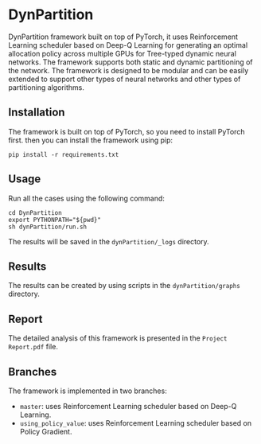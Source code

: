 # DynPartition

DynPartition framework built on top of PyTorch, it uses Reinforcement Learning
scheduler based on Deep-Q Learning for generating an optimal allocation policy
across multiple GPUs for Tree-typed dynamic neural networks. The framework
supports both static and dynamic partitioning of the network.
The framework is designed to be modular and can be easily extended to support
other types of neural networks and other types of partitioning algorithms.

## Installation

The framework is built on top of PyTorch, so you need to install PyTorch first.
then you can install the framework using pip:

```
pip install -r requirements.txt
```

## Usage

Run all the cases using the following command:

```
cd DynPartition
export PYTHONPATH="${pwd}"
sh dynPartition/run.sh
```

The results will be saved in the `dynPartition/_logs` directory.

## Results

The results can be created by using scripts in the `dynPartition/graphs`
directory.

## Report

The detailed analysis of this framework is presented in the `Project Report.pdf`
file.

## Branches

The framework is implemented in two branches:

- `master`: uses Reinforcement Learning scheduler based on Deep-Q Learning.
- `using_policy_value`: uses Reinforcement Learning scheduler based on Policy
  Gradient.